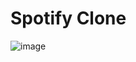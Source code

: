 # Spotify Clone
![image](https://github.com/thebarslan/spotify-clone/assets/69631182/f09df344-4dc0-473b-8875-8853803dc407)

